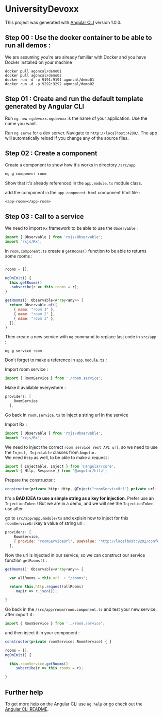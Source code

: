 # UniversityDevoxx

This project was generated with [Angular CLI](https://github.com/angular/angular-cli) version 1.0.0.


## Step 00 : Use the docker container to be able to run all demos :

We are assuming you're are already familiar with Docker and you have Docker installed on your machine

```
docker pull agoncal/demo01 
docker pull agoncal/demo02
docker run -d -p 9191:9191 agoncal/demo01   
docker run -d -p 9292:9292 agoncal/demo02   
```

## Step 01 : Create and run the default template generated by Angular CLI

Run `ng new ngdevoxx`. `ngdevoxx` is the name of your application. Use the name you want.  

Run `ng serve` for a dev server. Navigate to `http://localhost:4200/`. The app will automatically reload if you change any of the source files.

## Step 02 : Create a component

Create a component to show how it's works in directory `/src/app`

```javascript
ng g component room
```

Show that it's already referenced in the `app.module.ts` module class.

add the component in the `app.component.html` component html file :

```
<app-room></app-room>
```

## Step 03 : Call to a service

We need to import `Rx` framework to be able to use the `Observable` :

```javascript
import { Observable } from 'rxjs/Observable';
import 'rxjs/Rx';
```

in `room.component.ts` create a `getRooms()` function to be able to returns some rooms :

```javascript

rooms = [];

ngOnInit() {
  this.getRooms()
  .subscribe(r => this.rooms = r);
}

getRooms(): Observable<Array<any>> {
  return Observable.of([
    { name: "room 1" },
    { name: "room 2" },
    { name: "room 3" },
  ]);
}
```

Then create a new service with `ng` command to replace last code in `src/app` :

```
ng g service room
```

Don't forget to make a reference in `app.module.ts` :

Import room service :
```javascript
import { RoomService } from './room.service';
```

Make it available everywhere :
```javascript
providers: [
    RoomService
  ],
```
Go back in `room.service.ts` to inject a string url in the service

Import Rx :
```javascript
import { Observable } from 'rxjs/Observable';
import 'rxjs/Rx';
```

We need to inject the correct `room service rest API url`, so we need to use the `Inject, Injectable` classes from `Angular`.   
We need `Http` as well, to be able to make a request :

```javascript
import { Injectable, Inject } from '@angular/core';
import { Http, Response } from '@angular/http';
```

Prepare the constructor :
```javascript
constructor(private http: Http, @Inject("roomServiceUrl") private url: string) { }
```

It's a **BAD IDEA to use a simple string as a key for injection**. Prefer use an `InjectionToken` ! But we are in a demo, and we will see the `InjectionToken` use after.

go to `src/app/app.module/ts` and explain how to inject for this `roomServiceUrl`key a value of string uri :


```javascript
providers: [
    RoomService,
    { provide: "roomServiceUrl", useValue: "http://localhost:9292/conference-venue/api" }
  ],
```

Now the url is injected in our service, so we can construct our service function `getRooms()` :
```javascript
getRooms(): Observable<Array<any>> {

  var allRooms = this.url  + "/rooms";

  return this.http.request(allRooms)
    .map(r => r.json());

}
```

Go back in the `/src/app/room/room.component.ts` and test your new service, after import it :

```javascript
import { RoomService } from '../room.service';
```
and then inject it in your component :

```javascript
constructor(private roomService: RoomService) { }

rooms = [];
ngOnInit() {

  this.roomService.getRooms()
    .subscribe(r => this.rooms = r);

}
```

## Further help

To get more help on the Angular CLI use `ng help` or go check out the [Angular CLI README](https://github.com/angular/angular-cli/blob/master/README.md).
